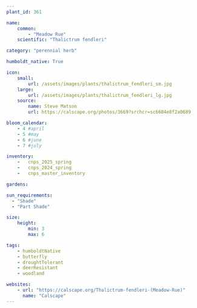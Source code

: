 ```yaml
---
plant_id: 361

name: 
    common: 
        - "Meadow Rue"
    scientific: "Thalictrum fendleri"

category: "perennial herb"

humboldt_native: True

icon: 
    small: 
        url: /assets/images/plants/thalictrum_fendleri_sm.jpg 
    large: 
        url: /assets/images/plants/thalictrum_fendleri_lg.jpg 
    source: 
        name: Steve Matson 
        url: https://calscape.org/photos/3669?srchcr=sc6604e8f2a0689 

bloom_calendar: 
    - 4 #april
    - 5 #may
    - 6 #june
    - 7 #july

inventory: 
    -   cnps_2025_spring
    -   cnps_2024_spring
    -   cnps_master_inventory

gardens:  

sun_requirements:
  - "Shade"
  - "Part Shade"

size:
    height: 
        min: 3
        max: 6

tags: 
    - humboldtNative
    - butterfly
    - droughtTolerant
    - deerResistant
    - woodland

websites:
    - url: "https://calscape.org/Thalictrum-fendleri-(Meadow-Rue)"
      name: "Calscape"
---
```

